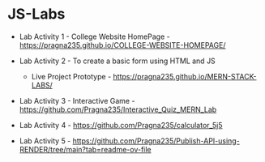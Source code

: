 # JS-Labs

* Lab Activity 1 - College Website HomePage - https://pragna235.github.io/COLLEGE-WEBSITE-HOMEPAGE/

* Lab Activity 2 - To create a basic form using HTML and JS
  * Live Project Prototype - https://pragna235.github.io/MERN-STACK-LABS/
* Lab Activity 3 - Interactive Game  - https://github.com/Pragna235/Interactive_Quiz_MERN_Lab
* Lab Activity 4 - https://github.com/Pragna235/calculator_5j5
* Lab Activity 5 - https://github.com/Pragna235/Publish-API-using-RENDER/tree/main?tab=readme-ov-file

